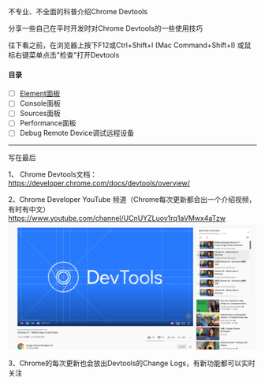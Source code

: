 不专业、不全面的科普介绍Chrome Devtools

分享一些自己在平时开发时对Chrome Devtools的一些使用技巧

往下看之前，在浏览器上按下F12或Ctrl+Shift+I (Mac Command+Shift+I) 
或鼠标右键菜单点击"检查"打开Devtools
#### 目录
- [ ] [Element面板](/Element/index.md)
- [ ] Console面板
- [ ] Sources面板
- [ ] Performance面板
- [ ] Debug Remote Device调试远程设备

---

写在最后

1、 Chrome Devtools文档：https://developer.chrome.com/docs/devtools/overview/

2、Chrome Developer YouTube 频道（Chrome每次更新都会出一个介绍视频，有时有中文）https://www.youtube.com/channel/UCnUYZLuoy1rq1aVMwx4aTzw
![ChromeYoutube](./imgs/chrome-youtube.png)

3、Chrome的每次更新也会放出Devtools的Change Logs，有新功能都可以实时关注
